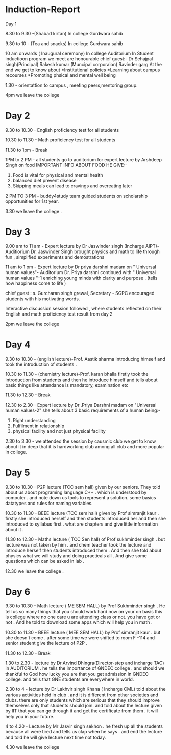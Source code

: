 # Induction-Report

Day 1 

8.30 to 9.30 -(Shabad kirtan) In college Gurdwara sahib


9.30 to 10 - (Tea and snacks) In college Gurdwara sahib


10 am onwards ( Inaugural ceremony) In college Auditorium
In Student inductioon program we meet are honourable chief guest:- 
Dr Sehajpal singh(Principal)
Rakesh kumar (Muncipal corporaion)
Ravinder garg
At the end we get to know about
*Institutional policies
*Learning about campus recourses
*Promoting phsical and mental well being



1.30 - orientattion to campus , meeting peers,mentoring group.


4pm we leave the college 




# Day 2 #
9.30 to 10.30 - English proficiency test for all students 

10.30 to 11.30 - Math proficiency test for all students

11.30 to 1pm - Break

1PM to 2 PM - all students go to auditorium for expert  lecture by  Arshdeep Singh on food
IMPORTANT INFO ABOUT FOOD HE GIVE:-
1. Food is vital for physical and mental health 
2. balanced diet prevent disease
3. Skipping meals  can lead to cravings  and overeating later


2 PM TO 3 PM - buddy4study  team guided students on scholarship opportunities for 1st year.


3.30  we leave the college .



# Day 3 #
9.00 am to 11 am - Expert lecture by Dr Jaswinder  singh (Incharge AIPT)-Auditiorium 
  Dr. Jaswinder Singh brought 
physics and math to life  through fun , simplified experiments and demostrations
 
11 am to 1 pm - Expert lecture by Dr priya darshni madam on " Universal human values"- Auditorium 
  Dr. Priya darshni  continued with " Universal human values "-1 enriching young minds with clarity and purpose .
(tells how  happiness come to life )

chief guest : s. Gurcharan singh grewal, Secretary - SGPC  encouraged students with his motivating  words.

Interactive  discussion session followed , where students reflected on their English  and math proficiency  test result from day 2

2pm we leave the college




# Day 4 #
9.30 to 10.30 - (english lecture)-Prof. Aastik sharma 
Introducing himself and took the introduction of students . 


10.30 to 11.30 - (chemistry lecture)-Prof.
karan bhalla
firstly took the introduction from students and then he introduce himself and tells about basic things like attendance is mandatory,  examination etc


11.30 to 12.30 - Break

12.30 to 2.30 -  Expert lecture by Dr .Priya  Darshni madam on "Universal human values-2"
she tells about 3 basic requirements of a human being:-
1. Right understanding 
2. Fulfilment in relationship 
3. physical facility and not just physical facility 

2.30 to 3.30 - we attended the session by causmic club we get to know about it in deep that it is hardworking club among all club and more popular in college.



# Day 5 #

9.30 to 10.30 - P2P lecture (TCC sem hall)
given by our seniors.
They told about us about programing language  C++ .  which is understood by computer . and  note down us tools to represent a solution.  some basics datatypes and rules for naming variables.




10.30 to 11.30 - BEEE lecture (TCC sem hall)
given by Prof simranjit kaur . firstly she introduced herself and then students introduced her  and then  she introduced to syllabus first . what are chapters and give little information about it .


11.30 to 12.30 - Maths lecture ( TCC Sen hall) of Prof sukhminder singh . but lecture was not taken by him . and chem teacher took the lecture and introduce herself then students introduced them . And then she told  about physics what we will study and doing practicals all . And give some questions which can be asked in lab .

12.30 we leave the college .






# Day 6 #


9.30 to 10.30 - Math lecture ( ME SEM HALL)
by Prof Sukhminder singh . He tell us so many things that you should work hard now on your on basis this is college where no one care u are attending class or not. you have got or not . And he told to download some apps which  will help you in math .




10.30 to 11.30 - BEEE lecture ( MEE SEM HALL) by Prof simranjit kaur . but she doesn't come .  after some time  we were shifted to room F -114 and senior student give the lecture of P2P . 



11.30 to 12.30 - Break


1.30 to 2.30 -  lecture by Dr.Arvind Dhingra(Director-step and incharge TAC) in AUDITORIUM .
he tells the importance of GNDEC college . and should we thankful to God  how lucky you are  that you get admission in GNDEC college. and tells that GNE students are everywhere in world. 


2.30 to 4 - lecture by Dr  Lakhvir singh Khana ( Incharge CML) told about the various activities held in club . and it is different from other societies and clubs. there are only students which are serious that they should improve themselves only that students should join. and told about the lecture given by IIT that you can go through it and get the certificate from them . it will help you in your future.



4 to 4.20 - Lecture by Mr Jasvir singh sekhon .  he fresh up all the students because all were tired and tells us clap when he says . and end the lecture and told he will give lecture next time not today.


4.30 we leave the college 






